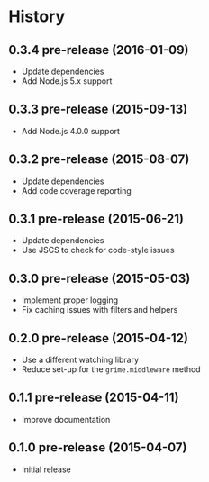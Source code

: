 
# History

## 0.3.4 pre-release (2016-01-09)

  * Update dependencies
  * Add Node.js 5.x support

## 0.3.3 pre-release (2015-09-13)

  * Add Node.js 4.0.0 support

## 0.3.2 pre-release (2015-08-07)

  * Update dependencies
  * Add code coverage reporting

## 0.3.1 pre-release (2015-06-21)

  * Update dependencies
  * Use JSCS to check for code-style issues

## 0.3.0 pre-release (2015-05-03)

  * Implement proper logging
  * Fix caching issues with filters and helpers

## 0.2.0 pre-release (2015-04-12)

  * Use a different watching library
  * Reduce set-up for the `grime.middleware` method

## 0.1.1 pre-release (2015-04-11)

  * Improve documentation

## 0.1.0 pre-release (2015-04-07)

  * Initial release
